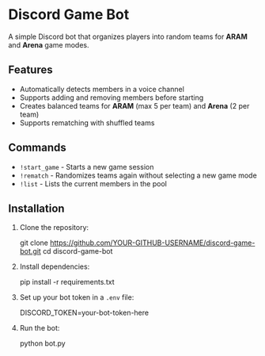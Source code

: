 # Discord Game Bot

A simple Discord bot that organizes players into random teams for **ARAM** and **Arena** game modes.

## Features

- Automatically detects members in a voice channel
- Supports adding and removing members before starting
- Creates balanced teams for **ARAM** (max 5 per team) and **Arena** (2 per team)
- Supports rematching with shuffled teams

## Commands

- `!start_game` - Starts a new game session
- `!rematch` - Randomizes teams again without selecting a new game mode
- `!list` - Lists the current members in the pool

## Installation

1. Clone the repository:

   git clone https://github.com/YOUR-GITHUB-USERNAME/discord-game-bot.git
   cd discord-game-bot

2. Install dependencies:

   pip install -r requirements.txt

3. Set up your bot token in a `.env` file:

   DISCORD_TOKEN=your-bot-token-here

4. Run the bot:

   python bot.py
